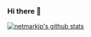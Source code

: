 ### Hi there 👋

[![netmarkjp's github stats](https://github-readme-stats.vercel.app/api?username=netmarkjp&show_icons=true&theme=tokyonight)](https://github.com/anuraghazra/github-readme-stats)

<!--
**netmarkjp/netmarkjp** is a ✨ _special_ ✨ repository because its `README.md` (this file) appears on your GitHub profile.

Here are some ideas to get you started:

- 🔭 I’m currently working on ...
- 🌱 I’m currently learning ...
- 👯 I’m looking to collaborate on ...
- 🤔 I’m looking for help with ...
- 💬 Ask me about ...
- 📫 How to reach me: ...
- 😄 Pronouns: ...
- ⚡ Fun fact: ...
-->
